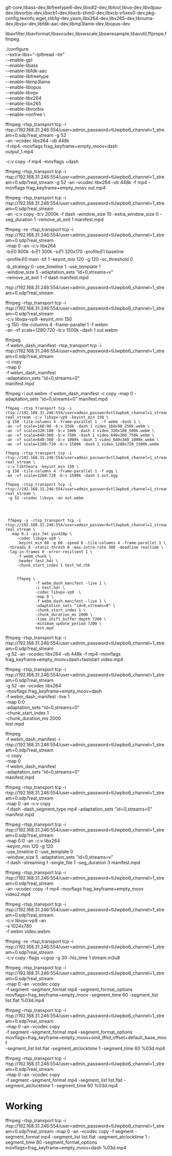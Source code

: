 git-core,libass-dev,libfreetype6-dev,libsdl2-dev,libtool,libva-dev,libvdpau-dev,libvorbis-dev,libxcb1-dev,libxcb-shm0-dev,libxcb-xfixes0-dev,pkg-config,texinfo,wget,zlib1g-dev,yasm,libx264-dev,libx265-dev,libnuma-dev,libvpx-dev,libfdk-aac-dev,libmp3lame-dev,libopus-dev

libavfilter,libavformat,libavcodec,libswscale,libswresample,libavutil,ffprope,ffmpeg

./configure \
          --extra-libs="-lpthread -lm" \
          --enable-gpl \
          --enable-libass \
          --enable-libfdk-aac \
          --enable-libfreetype \
          --enable-libmp3lame \
          --enable-libopus \
          --enable-libvpx \
          --enable-libx264 \
          --enable-libx265 \
          --enable-libvorbis \
          --enable-nonfree \


ffmpeg -rtsp_transport tcp -i rtsp://192.168.31.246:554/user=admin_password=tlJwpbo6_channel=1_stream=0.sdp?real_stream -g 52 \
-an -vcodec libx264 -vb 448k \
-f mp4 -movflags frag_keyframe+empty_moov+dash \
output_1.mp4

-c:v copy -f mp4 -movflags +dash

ffmpeg -rtsp_transport tcp -i rtsp://192.168.31.246:554/user=admin_password=tlJwpbo6_channel=1_stream=0.sdp?real_stream  -g 52 -an -vcodec libx264 -vb 448k -f mp4 -movflags frag_keyframe+empty_moov out.mp4

ffmpeg -rtsp_transport tcp -i rtsp://192.168.31.246:554/user=admin_password=tlJwpbo6_channel=1_stream=0.sdp?real_stream \
 -an -c:v copy -b:v 2000k -f dash -window_size 10 -extra_window_size 0 -seg_duration 1 -remove_at_exit 1 manifest.mpd

ffmpeg -re -rtsp_transport tcp -i rtsp://192.168.31.246:554/user=admin_password=tlJwpbo6_channel=1_stream=0.sdp?real_stream \
 -map 0 -an -c:v libx264 \
-b:v:0 800k -b:v:1 300k -s:v:1 320x170 -profile:v:1 baseline \
-profile:v:0 main -bf 1 -keyint_min 120 -g 120 -sc_threshold 0 \
-b_strategy 0 -use_timeline 1 -use_template 1 \
-window_size 5 -adaptation_sets "id=0,streams=v" \
-remove_at_exit 1 -f dash manifest.mpd


rtsp://192.168.31.246:554/user=admin_password=tlJwpbo6_channel=1_stream=0.sdp?real_stream

ffmpeg -rtsp_transport tcp -i rtsp://192.168.31.246:554/user=admin_password=tlJwpbo6_channel=1_stream=0.sdp?real_stream \
-c:v libvpx-vp9 -keyint_min 150 \
-g 150 -tile-columns 4 -frame-parallel 1 -f webm \
-an -vf scale=1280:720 -b:v 1500k -dash 1 out.webm

ffmpeg \
  -f webm_dash_manifest -rtsp_transport tcp -i rtsp://192.168.31.246:554/user=admin_password=tlJwpbo6_channel=1_stream=0.sdp?real_stream \
  -c copy \
  -map 0 \
  -f webm_dash_manifest \
  -adaptation_sets "id=0,streams=0" \
  manifest.mpd

  ffmpeg -i out.webm -f webm_dash_manifest -c copy -map 0 -adaptation_sets "id=0,streams=0" manifest.mpd

    ffmpeg -rtsp_transport tcp -i rtsp://192.168.31.246:554/user=admin_password=tlJwpbo6_channel=1_stream=0.sdp?real_stream -c:v libvpx-vp9 -keyint_min 150 \
    -g 150 -tile-columns 4 -frame-parallel 1  -f webm -dash 1 \
    -an -vf scale=160:90 -b:v 250k -dash 1 video_160x90_250k.webm \
    -an -vf scale=320:180 -b:v 500k -dash 1 video_320x180_500k.webm \
    -an -vf scale=640:360 -b:v 750k -dash 1 video_640x360_750k.webm \
    -an -vf scale=640:360 -b:v 1000k -dash 1 video_640x360_1000k.webm \
    -an -vf scale=1280:720 -b:v 1500k -dash 1 video_1280x720_1500k.webm

    ffmpeg -rtsp_transport tcp -i rtsp://192.168.31.246:554/user=admin_password=tlJwpbo6_channel=1_stream=0.sdp?real_stream \
    -c:v libtheora -keyint_min 150 \
    -g 150 -tile-columns 4 -frame-parallel 1 -f ogg \
    -an -vf scale=1280:720 -b:v 1500k -dash 1 out.ogg

    ffmpeg -rtsp_transport tcp -i rtsp://192.168.31.246:554/user=admin_password=tlJwpbo6_channel=1_stream=0.sdp?real_stream \
     -g 52 -vcodec libvpx -an out.webm




     ffmpeg -y -rtsp_transport tcp -i rtsp://192.168.31.246:554/user=admin_password=tlJwpbo6_channel=1_stream=0.sdp?real_stream \
      -map 0:1 -pix_fmt yuv420p \
         -codec libvpx-vp9 \
         -keyint_min 60 -g 60 -speed 6 -tile-columns 4 -frame-parallel 1 \
     -threads 8 -static-thresh 0 -max-intra-rate 300 -deadline realtime \
     -lag-in-frames 0 -error-resilient 1 \
         -f webm_chunk \
         -header test.hdr \
         -chunk_start_index 1 test_%d.chk


         ffmpeg \
                 -f webm_dash_manifest -live 1 \
                 -i test.hdr \
                 -codec libvpx-vp9  \
                 -map 0 \
                 -f webm_dash_manifest -live 1 \
                 -adaptation_sets "id=0,streams=0" \
                 -chunk_start_index 1 \
                 -chunk_duration_ms 2000 \
                 -time_shift_buffer_depth 7200 \
                 -minimum_update_period 7200 \
                 test.mpd



ffmpeg -rtsp_transport tcp -i rtsp://192.168.31.246:554/user=admin_password=tlJwpbo6_channel=1_stream=0.sdp?real_stream \
-g 52 -an -vcodec libx264 -vb 448k -f mp4 -movflags frag_keyframe+empty_moov+dash+faststart video.mp4



ffmpeg -rtsp_transport tcp -i rtsp://192.168.31.246:554/user=admin_password=tlJwpbo6_channel=1_stream=0.sdp?real_stream \
-g 52 -an -vcodec libx264 \
-movflags frag_keyframe+empty_moov+dash \
-f webm_dash_manifest -live 1 \
-map 0:0 \
-adaptation_sets "id=0,streams=0" \
-chunk_start_index 1 \
-chunk_duration_ms 2000 \
test.mpd


ffmpeg \
  -f webm_dash_manifest -i rtsp://192.168.31.246:554/user=admin_password=tlJwpbo6_channel=1_stream=0.sdp?real_stream \
  -c copy \
  -map 0 \
  -f webm_dash_manifest \
  -adaptation_sets "id=0,streams=0" \
  manifest.mpd


ffmpeg -rtsp_transport tcp -i rtsp://192.168.31.246:554/user=admin_password=tlJwpbo6_channel=1_stream=0.sdp?real_stream \
 -map 0 -an -c:v copy \
 -f dash -dash_segment_type mp4 -adaptation_sets "id=0,streams=0" manifest.mpd

 ffmpeg -rtsp_transport tcp -i rtsp://192.168.31.246:554/user=admin_password=tlJwpbo6_channel=1_stream=0.sdp?real_stream \
 -map 0:0 -an -c:v libx264 \
 -keyint_min 120 -g 120 \
 -use_timeline 0 -use_template 0 \
 -window_size 5 -adaptation_sets "id=0,streams=v" \
 -f dash -streaming 1 -single_file 1 -seg_duration 3 manifest.mpd


 ffmpeg -rtsp_transport tcp -i rtsp://192.168.31.246:554/user=admin_password=tlJwpbo6_channel=1_stream=0.sdp?real_stream \
 -an -vcodec copy -f mp4 -movflags frag_keyframe+empty_moov video2.mp4


 ffmpeg -rtsp_transport tcp -i rtsp://192.168.31.246:554/user=admin_password=tlJwpbo6_channel=1_stream=0.sdp?real_stream \
        -c:v libvpx-vp9 -an \
        -s 1024x780 \
        -f webm video.webm


ffmpeg -re -rtsp_transport tcp -i rtsp://192.168.31.246:554/user=admin_password=tlJwpbo6_channel=1_stream=0.sdp?real_stream \
 -c:v copy -flags +cgop -g 30 -hls_time 1 stream.m3u8

ffmpeg -rtsp_transport tcp -i rtsp://192.168.31.246:554/user=admin_password=tlJwpbo6_channel=1_stream=0.sdp?real_stream \
 -map 0 -an -vcodec copy \
 -f segment -segment_format mp4 -segment_format_options movflags=frag_keyframe+empty_moov -segment_time 60 -segment_list list.flat %03d.mp4

ffmpeg -rtsp_transport tcp -i rtsp://192.168.31.246:554/user=admin_password=tlJwpbo6_channel=1_stream=0.sdp?real_stream \
 -map 0 -an -vcodec copy \
 -f segment -segment_format mp4 -segment_format_options movflags=frag_keyframe+empty_moov+omit_tfhd_offset+default_base_moof \
 -segment_list list.flat -segment_atclocktime 1 -segment_time 60 %03d.mp4

 ffmpeg -rtsp_transport tcp -i rtsp://192.168.31.246:554/user=admin_password=tlJwpbo6_channel=1_stream=0.sdp?real_stream \
  -map 0 -an -vcodec copy \
  -f segment -segment_format mp4 -segment_list list.flat -segment_atclocktime 1 -segment_time 60 %03d.mp4

  # Working
  ffmpeg -rtsp_transport tcp -i rtsp://192.168.31.246:554/user=admin_password=tlJwpbo6_channel=1_stream=0.sdp?real_stream   -map 0 -an -vcodec copy   -f segment -segment_format mp4 -segment_list list.flat -segment_atclocktime 1 -segment_time 60 -segment_format_options movflags=frag_keyframe+empty_moov+dash %03d.mp4